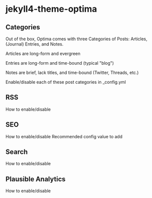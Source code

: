 # jekyll4-theme-optima

## Categories

Out of the box, Optima comes with three Categories of Posts: Articles, (Journal)
Entries, and Notes.

Articles are long-form and evergreen

Entries are long-form and time-bound (typical "blog")

Notes are brief, lack titles, and time-bound (Twitter, Threads, etc.)

Enable/disable each of these post categories in _config.yml

## RSS

How to enable/disable

## SEO

How to enable/disable
Recommended config value to add

## Search

How to enable/disable

## Plausible Analytics

How to enable/disable
